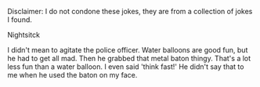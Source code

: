 Disclaimer: I do not condone these jokes, they are from a collection of jokes I found.

Nightsitck

I didn't mean to agitate the police officer. Water balloons are good fun, but he had to get all mad. Then he grabbed that metal baton thingy. That's a lot less fun than a water balloon. I even said 'think fast!' He didn't say that to me when he used the baton on my face.

